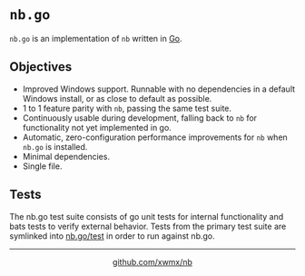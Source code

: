 # `nb.go`

`nb.go` is an implementation of `nb` written in
[Go](https://golang.org/).

## Objectives

- Improved Windows support. Runnable with no dependencies in a default Windows
  install, or as close to default as possible.
- 1 to 1 feature parity with `nb`, passing the same test suite.
- Continuously usable during development, falling back to `nb` for
  functionality not yet implemented in go.
- Automatic, zero-configuration performance improvements for `nb` when `nb.go` is installed.
- Minimal dependencies.
- Single file.

## Tests

The nb.go test suite consists of go unit tests for internal functionality and
bats tests to verify external behavior. Tests from the primary test
suite are symlinked into
[nb.go/test](https://github.com/xwmx/nb/tree/master/nb.go/test)
in order to run against nb.go. 

---

<p align="center">
  <a href="https://github.com/xwmx/nb">github.com/xwmx/nb</a>
</p>

